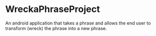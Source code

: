 # WreckaPhraseProject

An android application that takes a phrase and allows the end user to transform (wreck) the phrase into a new phrase.
